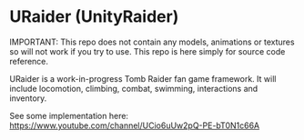 # URaider (UnityRaider)

IMPORTANT: This repo does not contain any models, animations or textures so will not work if you try to use. This repo is here simply for source code reference.

URaider is a work-in-progress Tomb Raider fan game framework.  It will include locomotion, climbing, combat, swimming, interactions and inventory.

See some implementation here: https://www.youtube.com/channel/UCio6uUw2pQ-PE-bT0N1c66A 
